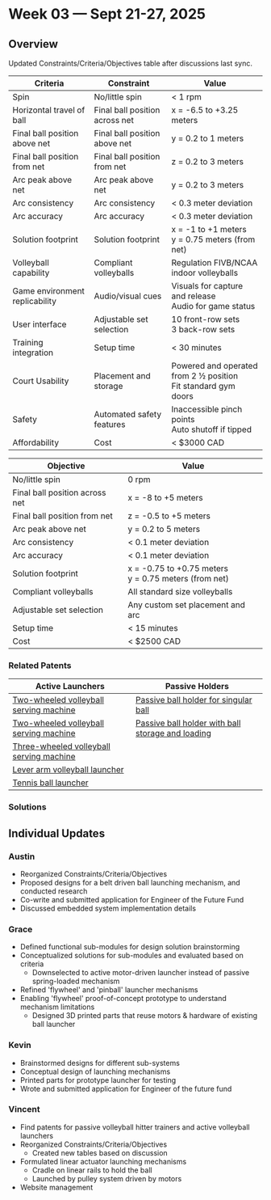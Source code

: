 # Week 03 — Sept 21-27, 2025

## Overview 

Updated Constraints/Criteria/Objectives table after discussions last sync.   

| Criteria                  | Constraint                        | Value                          |
|---------------------------|-----------------------------------|--------------------------------|
| Spin                      | No/little spin                    | < 1 rpm                        |
| Horizontal travel of ball | Final ball position across net    | x = -6.5 to +3.25 meters       |
| Final ball position above net | Final ball position above net | y = 0.2 to 1 meters            |
| Final ball position from net | Final ball position from net   | z = 0.2 to 3 meters            |
| Arc peak above net        | Arc peak above net                | y = 0.2 to 3 meters            |
| Arc consistency           | Arc consistency                   | < 0.3 meter deviation          |
| Arc accuracy              | Arc accuracy                      | < 0.3 meter deviation          |
| Solution footprint        | Solution footprint                | x = -1 to +1 meters<br>y = 0.75 meters (from net) |
| Volleyball capability | Compliant volleyballs | Regulation FIVB/NCAA indoor volleyballs |
| Game environment replicability | Audio/visual cues | Visuals for capture and release<br>Audio for game status |
| User interface | Adjustable set selection | 10 front-row sets<br>3 back-row sets|
| Training integration | Setup time | < 30 minutes|
| Court Usability | Placement and storage | Powered and operated from 2 ½ position<br>Fit standard gym doors |
| Safety | Automated safety features | Inaccessible pinch points<br>Auto shutoff if tipped |
| Affordability | Cost | < $3000 CAD |

| Objective                         | Value                          |
|-----------------------------------|--------------------------------|
| No/little spin                    | 0 rpm                          |
| Final ball position across net    | x = -8 to +5 meters             |
| Final ball position from net      | z = -0.5 to +5 meters           |
| Arc peak above net                | y = 0.2 to 5 meters            |
| Arc consistency                   | < 0.1 meter deviation          |
| Arc accuracy                      | < 0.1 meter deviation          |
| Solution footprint                | x = -0.75 to +0.75 meters<br>y = 0.75 meters (from net) |
| Compliant volleyballs | All standard size volleyballs |
| Adjustable set selection | Any custom set placement and arc |
| Setup time | < 15 minutes|
| Cost | < $2500 CAD |

### Related Patents
| Active Launchers | Passive Holders |
|------------------|-----------------|
| [Two-wheeled volleyball serving machine](https://patents.google.com/patent/US5964209A/en) | [Passive ball holder for singular ball](https://patents.google.com/patent/US3897950A/en) | 
| [Two-wheeled volleyball serving machine](https://patents.google.com/patent/US5964209A/en) | [Passive ball holder with ball storage and loading](https://patents.google.com/patent/US8371964B2/en) |
| [Three-wheeled volleyball serving machine](https://patents.google.com/patent/US9623313B1/en) |
| [Lever arm volleyball launcher](https://patents.google.com/patent/CN201470034U/en)           |
| [Tennis ball launcher](https://patentimages.storage.googleapis.com/db/ac/14/f978d6d223524c/EP3206483B1.pdf) |

### Solutions


## Individual Updates

### **Austin**
* Reorganized Constraints/Criteria/Objectives
* Proposed designs for a belt driven ball launching mechanism, and conducted research
* Co-write and submitted application for Engineer of the Future Fund
* Discussed embedded system implementation details

### **Grace**
* Defined functional sub-modules for design solution brainstorming
* Conceptualized solutions for sub-modules and evaluated based on criteria
    * Downselected to active motor-driven launcher instead of passive spring-loaded mechanism
* Refined 'flywheel' and 'pinball' launcher mechanisms
* Enabling 'flywheel' proof-of-concept prototype to understand mechanism limitations
    * Designed 3D printed parts that reuse motors & hardware of existing ball launcher

### **Kevin**
* Brainstormed designs for different sub-systems
* Conceptual design of launching mechanisms
* Printed parts for prototype launcher for testing
* Wrote and submitted application for Engineer of the future fund

### **Vincent**
* Find patents for passive volleyball hitter trainers and active volleyball launchers
* Reorganized Constraints/Criteria/Objectives
    - Created new tables based on discussion
* Formulated linear actuator launching mechanisms
    - Cradle on linear rails to hold the ball
    - Launched by pulley system driven by motors
* Website management
